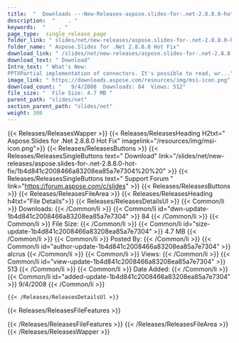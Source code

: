 ```yaml
---
title:  "  Downloads ---New-Releases-aspose.slides-for-.net-2.8.8.0-hot-fix . " 
description:  "    . " 
keywords:  "    . " 
page_type:  single_release_page
folder_link: " slides/net/new-releases/aspose.slides-for-.net-2.8.8.0-hot-fix/"
folder_name: " Aspose.Slides for .Net 2.8.8.0 Hot Fix"
download_link: " /slides/net/new-releases/aspose.slides-for-.net-2.8.8.0-hot-fix/1b4d841c2008466a83208ea85a7e7304"
download_text: " Download"
Intro_text: " What's New:
PPTXPartial implementation of connectors. It's possible to read, wr..."
image_link: " https://downloads.aspose.com/resources/img/msi-icon.png"
download_count: "   9/4/2008  Downloads: 84  Views: 512"
file_size: "  File Size: 4.7 MB "
parent_path: "slides/net"
section_parent_path: "slides/net"
weight: 300 
---
```


{{< Releases/ReleasesWapper >}}
  {{< Releases/ReleasesHeading H2txt=" Aspose.Slides for .Net 2.8.8.0 Hot Fix" imagelink="/resources/img/msi-icon.png">}}
  {{< Releases/ReleasesButtons >}}
    {{< Releases/ReleasesSingleButtons text=" Download" link="/slides/net/new-releases/aspose.slides-for-.net-2.8.8.0-hot-fix/1b4d841c2008466a83208ea85a7e7304%20%20" >}}
    {{< Releases/ReleasesSingleButtons text=" Support Forum " link="https://forum.aspose.com/c/slides" >}}
  {{< Releases/ReleasesButtons >}}
  {{< Releases/ReleasesFileArea >}}
    {{< Releases/ReleasesHeading h4txt="File Details">}}
    {{< Releases/ReleasesDetailsUl >}}
            {{< Common/li  >}} Downloads: {{< /Common/li >}} 
      {{< Common/li id="dwn-update-1b4d841c2008466a83208ea85a7e7304" >}} 84 {{< /Common/li >}} 
      {{< Common/li  >}} File Size: {{< /Common/li >}} 
      {{< Common/li id="size-update-1b4d841c2008466a83208ea85a7e7304" >}} 4.7 MB {{< /Common/li >}} 
      {{< Common/li  >}} Posted By: {{< /Common/li >}} 
      {{< Common/li id="author-update-1b4d841c2008466a83208ea85a7e7304" >}} alcrus {{< /Common/li >}} 
      {{< Common/li  >}} Views: {{< /Common/li >}} 
      {{< Common/li id="view-update-1b4d841c2008466a83208ea85a7e7304" >}} 513 {{< /Common/li >}} 
      {{< Common/li  >}} Date Added: {{< /Common/li >}} 
      {{< Common/li id="added-update-1b4d841c2008466a83208ea85a7e7304" >}} 9/4/2008 {{< /Common/li >}} 

    {{< /Releases/ReleasesDetailsUl >}}

  {{< Releases/ReleasesFileFeatures >}}
      
  {{< /Releases/ReleasesFileFeatures >}}
 {{< /Releases/ReleasesFileArea >}}
{{< /Releases/ReleasesWapper >}}


